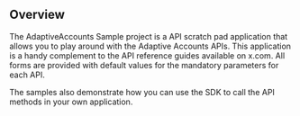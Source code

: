 
Overview
--------

The AdaptiveAccounts Sample project is a API scratch pad application that allows you to play around
with the Adaptive Accounts APIs. This application is a handy complement to the API reference guides 
available on x.com. All forms are provided with default values for the mandatory parameters for
each API.

The samples also demonstrate how you can use the SDK to call the API methods in your own application.